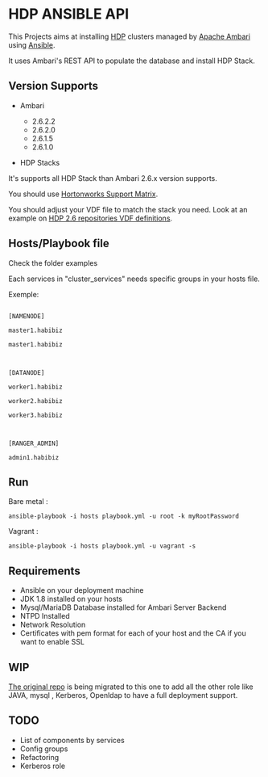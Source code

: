 # HDP ANSIBLE API

This Projects aims at installing [HDP](https://docs.hortonworks.com/) clusters
managed by [Apache Ambari](https://ambari.apache.org/) using [Ansible](https://www.ansible.com/).

It uses Ambari's REST API to populate the database and install HDP Stack.

## Version Supports

- Ambari
  *  2.6.2.2
  *  2.6.2.0
  *  2.6.1.5
  *  2.6.1.0


- HDP Stacks

It's supports all HDP Stack than Ambari 2.6.x version supports.

You should use [Hortonworks Support Matrix](https://supportmatrix.hortonworks.com/).

You should adjust your VDF file to match the stack you need.
Look at an example on [HDP 2.6 repositories VDF definitions](https://docs.hortonworks.com/HDPDocuments/Ambari-2.6.2.2/bk_ambari-installation/content/hdp_26_repositories.html).


## Hosts/Playbook file

Check the folder examples

Each services in "cluster_services" needs specific groups in your hosts file.

Exemple:

```

[NAMENODE]

master1.habibiz

master1.habibiz



[DATANODE]

worker1.habibiz

worker2.habibiz

worker3.habibiz



[RANGER_ADMIN]

admin1.habibiz

```

## Run

Bare metal :

`ansible-playbook -i hosts playbook.yml -u root -k myRootPassword`

Vagrant :

`ansible-playbook -i hosts playbook.yml -u vagrant -s`

## Requirements

- Ansible on your deployment machine
- JDK 1.8 installed on your hosts
- Mysql/MariaDB Database installed for Ambari Server Backend
- NTPD Installed
- Network Resolution
- Certificates with pem format for each of your host and the CA if you want to enable SSL

## WIP
[The original repo](https://github.com/yyounes75/hdp-ansible) is being migrated to this one
to add all the other role like JAVA, mysql , Kerberos, Openldap to have a full deployment
support.

## TODO

- List of components by services
- Config groups
- Refactoring
- Kerberos role
